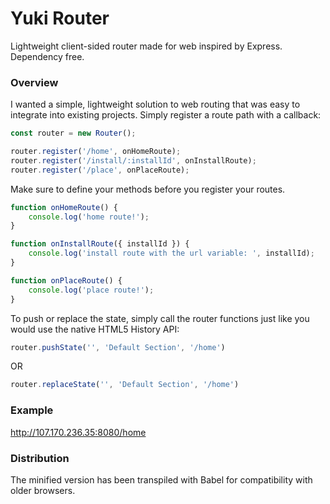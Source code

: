 # Yuki Router
Lightweight client-sided router made for web inspired by Express. Dependency free.

### Overview
I wanted a simple, lightweight solution to web routing that was easy to integrate into existing projects. Simply register a route path with a callback:
	
```javascript
const router = new Router();

router.register('/home', onHomeRoute);
router.register('/install/:installId', onInstallRoute);
router.register('/place', onPlaceRoute);
```

Make sure to define your methods before you register your routes.

```javascript
function onHomeRoute() {
	console.log('home route!');
}

function onInstallRoute({ installId }) {
	console.log('install route with the url variable: ', installId);
}

function onPlaceRoute() {
	console.log('place route!');
}
```

To push or replace the state, simply call the router functions just like you would use the native HTML5 History API:

```javascript
router.pushState('', 'Default Section', '/home')
```

OR

```javascript
router.replaceState('', 'Default Section', '/home')
```

### Example
http://107.170.236.35:8080/home

### Distribution
The minified version has been transpiled with Babel for compatibility with older browsers.

